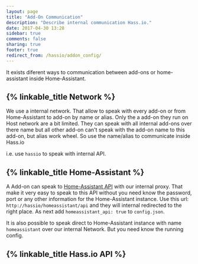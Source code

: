 ```yaml
---
layout: page
title: "Add-On Communication"
description: "Describe internal communication Hass.io."
date: 2017-04-30 13:28
sidebar: true
comments: false
sharing: true
footer: true
redirect_from: /hassio/addon_config/
---
```


It exists diferent ways to communication between add-ons or home-assistant inside Home-Assistant.

## {% linkable_title Network %}

We use a internal network. That allow to speak with every add-on or from Home-Assistant to add-on by name or alias. Only the a add-on they run on Host network are a bit limited. They can speak with all internal add-ons over there name but all other add-on can't speak with the add-on name to this add-on, but alias work wheel. So use the name/alias to communicate inside Hass.io

i.e. use `hassio` to speak with internal API.

## {% linkable_title Home-Assistant %}

A Add-on can speak to [Home-Assistant API][hass-api] with our internal proxy. That make it very easy to speak to this API without you need know the password, port or any other information for the Home-Assistant instance. Use this url: `http://hassio/homeassistant/api` and they will internal redirected to the right place. As next add `homeassistant_api: true` to `config.json`.

It is also possible to speak direct to Home-Assistant instance with name `homeassistant` over our internal Network. But you need know the running config.

## {% linkable_title Hass.io API %}


[hass-api]: https://home-assistant.io/developers/rest_api/
[hassio-api]: https://github.com/home-assistant/hassio/blob/master/API.md
